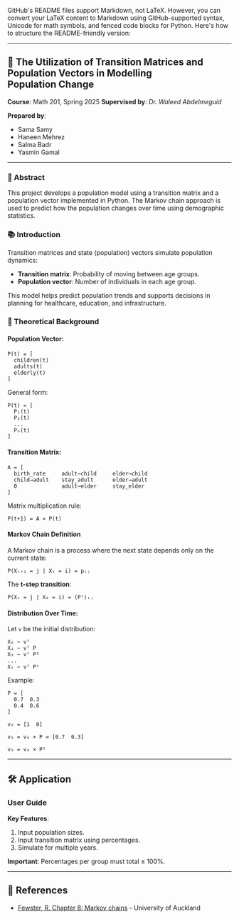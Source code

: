 GitHub's README files support Markdown, not LaTeX. However, you can convert your LaTeX content to Markdown using GitHub-supported syntax, Unicode for math symbols, and fenced code blocks for Python. Here's how to structure the README-friendly version:

---

## 📘 **The Utilization of Transition Matrices and Population Vectors in Modelling Population Change**

**Course**: Math 201, Spring 2025
**Supervised by**: *Dr. Waleed Abdelmeguid*

**Prepared by**:

* Sama Samy
* Haneen Mehrez
* Salma Badr
* Yasmin Gamal

---

### 📄 Abstract

This project develops a population model using a transition matrix and a population vector implemented in Python. The Markov chain approach is used to predict how the population changes over time using demographic statistics.

### 📚 Introduction

Transition matrices and state (population) vectors simulate population dynamics:

* **Transition matrix**: Probability of moving between age groups.
* **Population vector**: Number of individuals in each age group.

This model helps predict population trends and supports decisions in planning for healthcare, education, and infrastructure.

### 📐 Theoretical Background

#### Population Vector:

```
P(t) = [
  children(t)
  adults(t)
  elderly(t)
]
```

General form:

```
P(t) = [
  P₁(t)
  P₂(t)
  ...
  Pₙ(t)
]
```

#### Transition Matrix:

```
A = [
  birth_rate     adult→child     elder→child
  child→adult    stay_adult      elder→adult
  0              adult→elder     stay_elder
]
```

Matrix multiplication rule:

```
P(t+1) = A × P(t)
```

#### Markov Chain Definition

A Markov chain is a process where the next state depends only on the current state:

```
P(Xₜ₊₁ = j | Xₜ = i) = pᵢⱼ
```

The **t-step transition**:

```
P(Xₜ = j | X₀ = i) = (Pᵗ)ᵢⱼ
```

#### Distribution Over Time:

Let `v` be the initial distribution:

```
X₀ ~ vᵀ
X₁ ~ vᵀ P
X₂ ~ vᵀ P²
...
Xₜ ~ vᵀ Pᵗ
```

Example:

```
P = [
  0.7  0.3
  0.4  0.6
]

v₀ = [1  0]

v₁ = v₀ × P = [0.7  0.3]

v₅ = v₀ × P⁵
```

---

## 🛠️ Application

### User Guide

**Key Features**:

1. Input population sizes.
2. Input transition matrix using percentages.
3. Simulate for multiple years.

**Important**: Percentages per group must total ≤ 100%.

---

## 📎 References

* [Fewster, R. Chapter 8: Markov chains](https://www.stat.auckland.ac.nz/~fewster/325/notes/ch8.pdf) - University of Auckland
